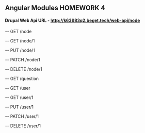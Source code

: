 ## Angular Modules HOMEWORK 4

#### Drupal Web Api URL - http://k63983q2.beget.tech/web-api/node

-- GET	    /node

-- GET	    /node/1

-- PUT	    /node/1

-- PATCH	/node/1

-- DELETE	/node/1

-- GET	    /question

-- GET	    /user

-- GET	    /user/1

-- PUT	    /user/1

-- PATCH	/user/1

-- DELETE	/user/1
